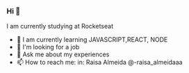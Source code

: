 ### Hi 👋

I am currently studying at Rocketseat
- 🌱 I am currently learning JAVASCRIPT,REACT, NODE
- 🤔 I'm looking for a job
- 💬 Ask me about my experiences
- 📫 How to reach me:
      in: Raisa Almeida
      @-raisa_almeidaaa
